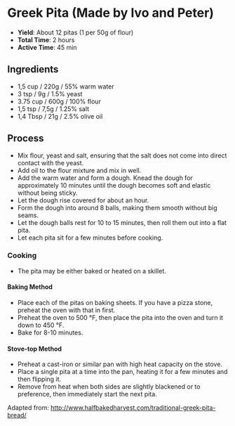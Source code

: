 Greek Pita (Made by Ivo and Peter)
==========

* **Yield**: About 12 pitas (1 per 50g of flour)
* **Total Time**: 2 hours
* **Active Time**: 45 min

## Ingredients

* 1,5 cup / 220g / 55% warm water
* 3 tsp / 9g / 1.5% yeast
* 3.75 cup / 600g / 100% flour
* 1,5 tsp / 7,5g / 1.25% salt
* 1,4 Tbsp / 21g / 2.5% olive oil

## Process

* Mix flour, yeast and salt, ensuring that the salt does not come into direct
  contact with the yeast.
* Add oil to the flour mixture and mix in well.
* Add the warm water and form a dough. Knead the dough for approximately 10 minutes
  until the dough becomes soft and elastic without being sticky.
* Let the dough rise covered for about an hour.
* Form the dough into around 8 balls, making them smooth without big seams.
* Let the dough balls rest for 10 to 15 minutes, then roll them out into
  a flat pita.
* Let each pita sit for a few minutes before cooking.

### Cooking

* The pita may be either baked or heated on a skillet.

#### Baking Method

* Place each of the pitas on baking sheets. If you have a pizza stone, preheat the oven with that
  in first.
* Preheat the oven to 500 °F, then place the pita into the oven and turn it down to 450 °F.
* Bake for 8-10 minutes.

#### Stove-top Method

* Preheat a cast-iron or similar pan with high heat capacity on the stove.
* Place a single pita at a time into the pan, heating it for a few minutes and then flipping
  it.
* Remove from heat when both sides are slightly blackened or to preference, then immediately
  start the next pita.

Adapted from: http://www.halfbakedharvest.com/traditional-greek-pita-bread/
